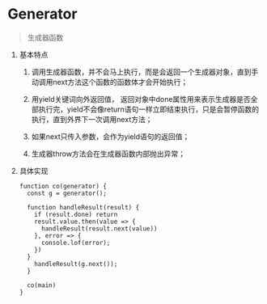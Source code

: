 # Generator
> 生成器函数

1. 基本特点 

      1. 调用生成器函数，并不会马上执行，而是会返回一个生成器对象，直到手动调用next方法这个函数的函数体才会开始执行；

      2. 用yield关键词向外返回值， 返回对象中done属性用来表示生成器是否全部执行完，yield不会像return语句一样立即结束执行，只是会暂停函数的执行，直到外界下一次调用next方法；

      3. 如果next只传入参数，会作为yield语句的返回值；
      
      4. 生成器throw方法会在生成器函数内部抛出异常；

2. 具体实现
    ```
    function co(generator) {
      const g = generator();

      function handleResult(result) {
        if (result.done) return 
        result.value.then(value => {
          handleResult(result.next(value))
        }, error => {
          console.lof(error);
        })
      }
        handleResult(g.next());
      }

      co(main)
    }
    ```


